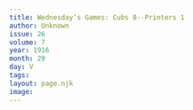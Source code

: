 ```yaml
---
title: Wednesday’s Games: Cubs 8--Printers 1
author: Unknown
issue: 26
volume: 7
year: 1916
month: 29
day: V
tags:
layout: page.njk
image:
---
```

